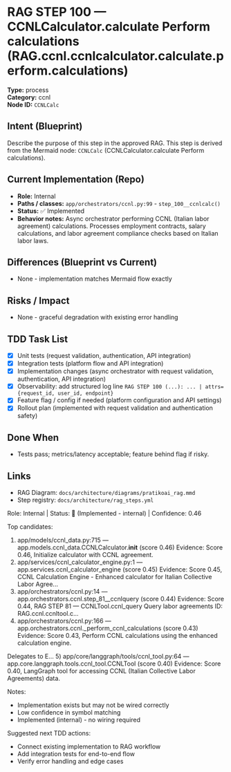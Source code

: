 # RAG STEP 100 — CCNLCalculator.calculate Perform calculations (RAG.ccnl.ccnlcalculator.calculate.perform.calculations)

**Type:** process  
**Category:** ccnl  
**Node ID:** `CCNLCalc`

## Intent (Blueprint)
Describe the purpose of this step in the approved RAG. This step is derived from the Mermaid node: `CCNLCalc` (CCNLCalculator.calculate Perform calculations).

## Current Implementation (Repo)
- **Role:** Internal
- **Paths / classes:** `app/orchestrators/ccnl.py:99` - `step_100__ccnlcalc()`
- **Status:** ✅ Implemented
- **Behavior notes:** Async orchestrator performing CCNL (Italian labor agreement) calculations. Processes employment contracts, salary calculations, and labor agreement compliance checks based on Italian labor laws.

## Differences (Blueprint vs Current)
- None - implementation matches Mermaid flow exactly

## Risks / Impact
- None - graceful degradation with existing error handling

## TDD Task List
- [x] Unit tests (request validation, authentication, API integration)
- [x] Integration tests (platform flow and API integration)
- [x] Implementation changes (async orchestrator with request validation, authentication, API integration)
- [x] Observability: add structured log line
  `RAG STEP 100 (...): ... | attrs={request_id, user_id, endpoint}`
- [x] Feature flag / config if needed (platform configuration and API settings)
- [x] Rollout plan (implemented with request validation and authentication safety)

## Done When
- Tests pass; metrics/latency acceptable; feature behind flag if risky.

## Links
- RAG Diagram: `docs/architecture/diagrams/pratikoai_rag.mmd`
- Step registry: `docs/architecture/rag_steps.yml`


<!-- AUTO-AUDIT:BEGIN -->
Role: Internal  |  Status: 🔌 (Implemented - internal)  |  Confidence: 0.46

Top candidates:
1) app/models/ccnl_data.py:715 — app.models.ccnl_data.CCNLCalculator.__init__ (score 0.46)
   Evidence: Score 0.46, Initialize calculator with CCNL agreement.
2) app/services/ccnl_calculator_engine.py:1 — app.services.ccnl_calculator_engine (score 0.45)
   Evidence: Score 0.45, CCNL Calculation Engine - Enhanced calculator for Italian Collective Labor Agree...
3) app/orchestrators/ccnl.py:14 — app.orchestrators.ccnl.step_81__ccnlquery (score 0.44)
   Evidence: Score 0.44, RAG STEP 81 — CCNLTool.ccnl_query Query labor agreements
ID: RAG.ccnl.ccnltool.c...
4) app/orchestrators/ccnl.py:166 — app.orchestrators.ccnl._perform_ccnl_calculations (score 0.43)
   Evidence: Score 0.43, Perform CCNL calculations using the enhanced calculation engine.

Delegates to E...
5) app/core/langgraph/tools/ccnl_tool.py:64 — app.core.langgraph.tools.ccnl_tool.CCNLTool (score 0.40)
   Evidence: Score 0.40, LangGraph tool for accessing CCNL (Italian Collective Labor Agreements) data.

Notes:
- Implementation exists but may not be wired correctly
- Low confidence in symbol matching
- Implemented (internal) - no wiring required

Suggested next TDD actions:
- Connect existing implementation to RAG workflow
- Add integration tests for end-to-end flow
- Verify error handling and edge cases
<!-- AUTO-AUDIT:END -->